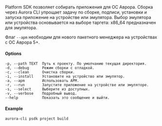 Platform SDK позволяет собирать приложения для ОС Аврора.
Сборка через Aurora CLI упрощает задачу по сборке, подписи, установки и запуска приложение на устройстве или эмулятора.
Выбор эмулятора или устройства основывается на выборе таргета: x86_64 предназначен для эмулятора.

Флаг `--apm` необходим для нового пакетного менеджера на устройствах с ОС Аврора 5+.

#### Options

```shell
-p, --path TEXT  Путь к проекту. По умолчанию текущая директория.
-d, --debug      Режим сборки с отладкой.
-c, --clean      Очистка сборки.
-i, --install    Установите на устройство или эмулятор.
-a, --apm        Использовать APM.
-r, --run        Запустите приложение на устройстве или эмуляторе.
-s, --select     Выберите из доступных.
-v, --verbose    Подробный вывод.
--help           Показать это сообщение и выйти.
```

#### Example

```shell
aurora-cli psdk project build
```
